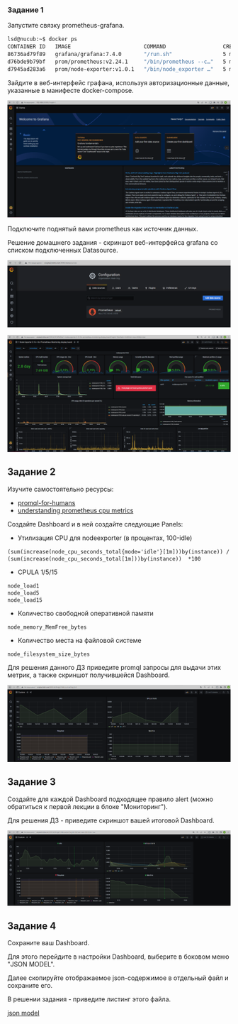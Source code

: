 ### Задание 1
Запустите связку prometheus-grafana.

```bash
lsd@nucub:~$ docker ps
CONTAINER ID   IMAGE                       COMMAND                  CREATED         STATUS         PORTS                                       NAMES
86736ad79f89   grafana/grafana:7.4.0       "/run.sh"                5 minutes ago   Up 5 minutes   0.0.0.0:3000->3000/tcp, :::3000->3000/tcp   grafana
d76bde9b79bf   prom/prometheus:v2.24.1     "/bin/prometheus --c…"   5 minutes ago   Up 5 minutes   9090/tcp                                    prometheus
d7945ad283a6   prom/node-exporter:v1.0.1   "/bin/node_exporter …"   5 minutes ago   Up 5 minutes   9100/tcp                                    nodeexporter
```

Зайдите в веб-интерфейс графана, используя авторизационные данные, указанные в манифесте docker-compose.

<p align="left">
  <img src="./pic/grafana1.png">
</p>

Подключите поднятый вами prometheus как источник данных.

Решение домашнего задания - скриншот веб-интерфейса grafana со списком подключенных Datasource.

<p align="left">
  <img src="./pic/grafana2.png">
</p>

<p align="left">
  <img src="./pic/grafana3.png">
</p>

## Задание 2
Изучите самостоятельно ресурсы:
- [promql-for-humans](https://timber.io/blog/promql-for-humans/#cpu-usage-by-instance)
- [understanding prometheus cpu metrics](https://www.robustperception.io/understanding-machine-cpu-usage)

Создайте Dashboard и в ней создайте следующие Panels:
- Утилизация CPU для nodeexporter (в процентах, 100-idle)

```promql
(sum(increase(node_cpu_seconds_total{mode='idle'}[1m]))by(instance)) / (sum(increase(node_cpu_seconds_total[1m]))by(instance))  *100
```

- CPULA 1/5/15

```promql
node_load1
node_load5
node_load15

```

- Количество свободной оперативной памяти

```promql
node_memory_MemFree_bytes
```

- Количество места на файловой системе

```promql
node_filesystem_size_bytes
```

Для решения данного ДЗ приведите promql запросы для выдачи этих метрик, а также скриншот получившейся Dashboard.

<p align="left">
  <img src="./pic/grafana4.png">
</p>

## Задание 3
Создайте для каждой Dashboard подходящее правило alert (можно обратиться к первой лекции в блоке "Мониторинг").

Для решения ДЗ - приведите скриншот вашей итоговой Dashboard.

<p align="left">
  <img src="./pic/grafana5.png">
</p>


## Задание 4
Сохраните ваш Dashboard.

Для этого перейдите в настройки Dashboard, выберите в боковом меню "JSON MODEL".

Далее скопируйте отображаемое json-содержимое в отдельный файл и сохраните его.

В решении задания - приведите листинг этого файла.

[json model](https://github.com/Igor-99/devops-23/blob/main/ansible/10-monitoring-03-grafana/Grafana/json%20model)

